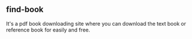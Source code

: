 ## find-book
It's a pdf book downloading site where you can download the text book or reference book for easily and free.

